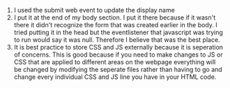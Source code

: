 1. I used the submit web event to update the display name
2. I put it at the end of my body section. I put it there because if it wasn't there 
it didn't recognize the form that was created earlier in the body. I tried putting it
in the head but the eventlistener that javascript was trying to run would say it was null.
Therefore I believe that was the best place.
3. It is best practice to store CSS and JS externally because it is seperation of concerns.
This is good because if you need to make changes to JS or CSS that are applied to different areas
on the webpage everything will be changed by modifying the seperate files rather than having to go
and change every individual CSS and JS line you have in your HTML code.